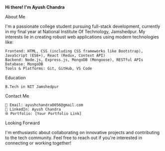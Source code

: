 **Hi there! I'm Ayush Chandra**

About Me

I'm a passionate college student pursuing full-stack development, currently in my final year at National Institute Of Technology, Jamshedpur. My interests lie in creating robust web applications using modern technologies like:

    Frontend: HTML, CSS (including CSS frameworks like Bootstrap), JavaScript (ES6+), React (Redux, Context API)
    Backend: Node.js, Express.js, MongoDB (Mongoose), RESTful APIs
    Database: MongoDB
    Tools & Platforms: Git, GitHub, VS Code

Education

    B.Tech in NIT Jamshedpur

Contact Me

    📧 Email: ayushchandra0056@gmail.com
    🔗 LinkedIn: Ayush Chandra
    🌐 Portfolio: [Your Portfolio Link]

Looking Forward

I'm enthusiastic about collaborating on innovative projects and contributing to the tech community. Feel free to reach out if you're interested in connecting or working together!
<!---
ayush0056/ayush0056 is a ✨ special ✨ repository because its `README.md` (this file) appears on your GitHub profile.
You can click the Preview link to take a look at your changes.
--->
